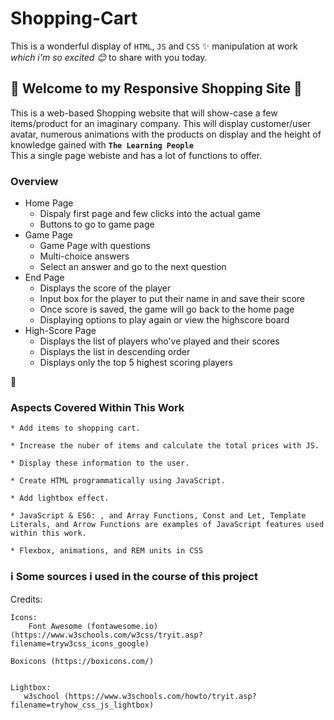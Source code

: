 # Shopping-Cart


This is a wonderful display of `HTML`, `JS` and `CSS` :sparkles: manipulation at work <br>
*which i'm so excited :blush:* to share with you today.

## :tulip: Welcome to my Responsive Shopping Site :tulip:

This is a web-based Shopping website that will show-case a few items/product for an imaginary company.
This will display customer/user avatar, numerous animations with the products on display and the height of knowledge gained with **`The Learning People`**<br>
This a single page webiste and has a lot of functions to offer.

### Overview

* Home Page
  * Dispaly first page and few clicks into the actual game
  * Buttons to go to game page
* Game Page
  * Game Page with questions
  * Multi-choice answers
  * Select an answer and go to the next question
* End Page
  * Displays the score of the player
  * Input box for the player to put their name in and save their score
  * Once score is saved, the game will go back to the home page
  * Displaying options to play again or view the highscore board
* High-Score Page
  * Displays the list of players who've played and their scores
  * Displays the list in descending order
  * Displays only the top 5 highest scoring players


:information_desk_person: 

### Aspects Covered Within This Work
	* Add items to shopping cart.
	
	* Increase the nuber of items and calculate the total prices with JS.
	
	* Display these information to the user.
	
	* Create HTML programmatically using JavaScript.
	
	* Add lightbox effect.
	
	* JavaScript & ES6: , and Array Functions, Const and Let, Template Literals, and Arrow Functions are examples of JavaScript features used within this work.
	
	* Flexbox, animations, and REM units in CSS

### :information_source: Some sources i used in the course of this project

Credits:

	Icons:
		Font Awesome (fontawesome.io) (https://www.w3schools.com/w3css/tryit.asp?filename=tryw3css_icons_google)

    Boxicons (https://boxicons.com/)


	Lightbox:
	   w3school (https://www.w3schools.com/howto/tryit.asp?filename=tryhow_css_js_lightbox)
